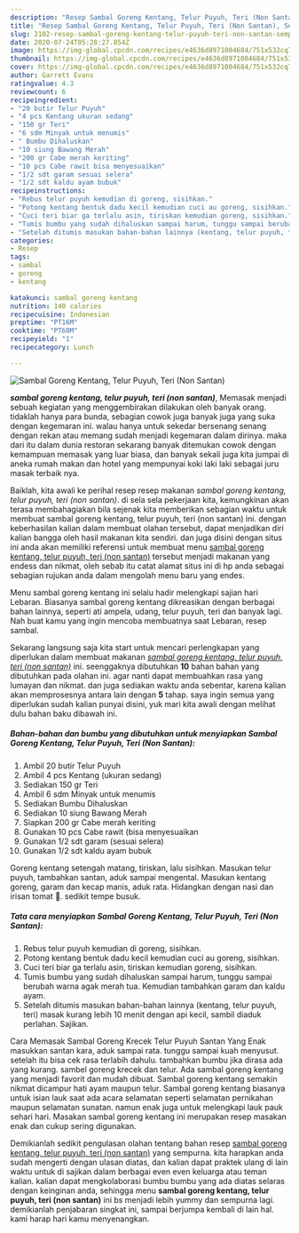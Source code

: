 ```yaml
---
description: "Resep Sambal Goreng Kentang, Telur Puyuh, Teri (Non Santan), Sempurna"
title: "Resep Sambal Goreng Kentang, Telur Puyuh, Teri (Non Santan), Sempurna"
slug: 2102-resep-sambal-goreng-kentang-telur-puyuh-teri-non-santan-sempurna
date: 2020-07-24T05:28:27.854Z
image: https://img-global.cpcdn.com/recipes/e4636d8971004684/751x532cq70/sambal-goreng-kentang-telur-puyuh-teri-non-santan-foto-resep-utama.jpg
thumbnail: https://img-global.cpcdn.com/recipes/e4636d8971004684/751x532cq70/sambal-goreng-kentang-telur-puyuh-teri-non-santan-foto-resep-utama.jpg
cover: https://img-global.cpcdn.com/recipes/e4636d8971004684/751x532cq70/sambal-goreng-kentang-telur-puyuh-teri-non-santan-foto-resep-utama.jpg
author: Garrett Evans
ratingvalue: 4.3
reviewcount: 6
recipeingredient:
- "20 butir Telur Puyuh"
- "4 pcs Kentang ukuran sedang"
- "150 gr Teri"
- "6 sdm Minyak untuk menumis"
- " Bumbu Dihaluskan"
- "10 siung Bawang Merah"
- "200 gr Cabe merah keriting"
- "10 pcs Cabe rawit bisa menyesuaikan"
- "1/2 sdt garam sesuai selera"
- "1/2 sdt kaldu ayam bubuk"
recipeinstructions:
- "Rebus telur puyuh kemudian di goreng, sisihkan."
- "Potong kentang bentuk dadu kecil kemudian cuci au goreng, sisihkan."
- "Cuci teri biar ga terlalu asin, tiriskan kemudian goreng, sisihkan."
- "Tumis bumbu yang sudah dihaluskan sampai harum, tunggu sampai berubah warna agak merah tua. Kemudian tambahkan garam dan kaldu ayam."
- "Setelah ditumis masukan bahan-bahan lainnya (kentang, telur puyuh, teri) masak kurang lebih 10 menit dengan api kecil, sambil diaduk perlahan. Sajikan."
categories:
- Resep
tags:
- sambal
- goreng
- kentang

katakunci: sambal goreng kentang 
nutrition: 140 calories
recipecuisine: Indonesian
preptime: "PT16M"
cooktime: "PT60M"
recipeyield: "1"
recipecategory: Lunch

---
```



![Sambal Goreng Kentang, Telur Puyuh, Teri (Non Santan)](https://img-global.cpcdn.com/recipes/e4636d8971004684/751x532cq70/sambal-goreng-kentang-telur-puyuh-teri-non-santan-foto-resep-utama.jpg)

<b><i>sambal goreng kentang, telur puyuh, teri (non santan)</i></b>, Memasak menjadi sebuah kegiatan yang menggembirakan dilakukan oleh banyak orang. tidaklah hanya para bunda, sebagian cowok juga banyak juga yang suka dengan kegemaran ini. walau hanya untuk sekedar bersenang senang dengan rekan atau memang sudah menjadi kegemaran dalam dirinya. maka dari itu dalam dunia restoran sekarang banyak ditemukan cowok dengan kemampuan memasak yang luar biasa, dan banyak sekali juga kita jumpai di aneka rumah makan dan hotel yang mempunyai koki laki laki sebagai juru masak terbaik nya.

Baiklah, kita awali ke perihal resep resep makanan <i>sambal goreng kentang, telur puyuh, teri (non santan)</i>. di sela sela pekerjaan kita, kemungkinan akan terasa membahagiakan bila sejenak kita memberikan sebagian waktu untuk membuat sambal goreng kentang, telur puyuh, teri (non santan) ini. dengan keberhasilan kalian dalam membuat olahan tersebut, dapat menjadikan diri kalian bangga oleh hasil makanan kita sendiri. dan juga disini dengan situs ini anda akan memiliki referensi untuk membuat menu <u>sambal goreng kentang, telur puyuh, teri (non santan)</u> tersebut menjadi makanan yang endess dan nikmat, oleh sebab itu catat alamat situs ini di hp anda sebagai sebagian rujukan anda dalam mengolah menu baru yang endes.

Menu sambal goreng kentang ini selalu hadir melengkapi sajian hari Lebaran. Biasanya sambal goreng kentang dikreasikan dengan berbagai bahan lainnya, seperti ati ampela, udang, telur puyuh, teri dan banyak lagi. Nah buat kamu yang ingin mencoba membuatnya saat Lebaran, resep sambal.


Sekarang langsung saja kita start untuk mencari perlengkapan yang diperlukan dalam membuat makanan <u><i>sambal goreng kentang, telur puyuh, teri (non santan)</i></u> ini. seenggaknya dibutuhkan <b>10</b> bahan bahan yang dibutuhkan pada olahan ini. agar nanti dapat membuahkan rasa yang lumayan dan nikmat. dan juga sediakan waktu anda sebentar, karena kalian akan memprosesnya antara lain dengan <b>5</b> tahap. saya ingin semua yang diperlukan sudah kalian punyai disini, yuk mari kita awali dengan melihat dulu bahan baku dibawah ini.

<!--inarticleads1-->

##### Bahan-bahan dan bumbu yang dibutuhkan untuk menyiapkan Sambal Goreng Kentang, Telur Puyuh, Teri (Non Santan):

1. Ambil 20 butir Telur Puyuh
1. Ambil 4 pcs Kentang (ukuran sedang)
1. Sediakan 150 gr Teri
1. Ambil 6 sdm Minyak untuk menumis
1. Sediakan  Bumbu Dihaluskan
1. Sediakan 10 siung Bawang Merah
1. Siapkan 200 gr Cabe merah keriting
1. Gunakan 10 pcs Cabe rawit (bisa menyesuaikan
1. Gunakan 1/2 sdt garam (sesuai selera)
1. Gunakan 1/2 sdt kaldu ayam bubuk


Goreng kentang setengah matang, tiriskan, lalu sisihkan. Masukan telur puyuh, tambahkan santan, aduk sampai mengental. Masukan kentang goreng, garam dan kecap manis, aduk rata. Hidangkan dengan nasi dan irisan tomat 🙂. sedikit tempe busuk. 

<!--inarticleads2-->

##### Tata cara menyiapkan Sambal Goreng Kentang, Telur Puyuh, Teri (Non Santan):

1. Rebus telur puyuh kemudian di goreng, sisihkan.
1. Potong kentang bentuk dadu kecil kemudian cuci au goreng, sisihkan.
1. Cuci teri biar ga terlalu asin, tiriskan kemudian goreng, sisihkan.
1. Tumis bumbu yang sudah dihaluskan sampai harum, tunggu sampai berubah warna agak merah tua. Kemudian tambahkan garam dan kaldu ayam.
1. Setelah ditumis masukan bahan-bahan lainnya (kentang, telur puyuh, teri) masak kurang lebih 10 menit dengan api kecil, sambil diaduk perlahan. Sajikan.


Cara Memasak Sambal Goreng Krecek Telur Puyuh Santan Yang Enak masukkan santan kara, aduk sampai rata. tunggu sampai kuah menyusut. setelah itu bisa cek rasa terlabih dahulu. tambahkan bumbu jika dirasa ada yang kurang. sambel goreng krecek dan telur. Ada sambal goreng kentang yang menjadi favorit dan mudah dibuat. Sambal goreng kentang semakin nikmat dicampur hati ayam maupun telur. Sambal goreng kentang biasanya untuk isian lauk saat ada acara selamatan seperti selamatan pernikahan maupun selamatan sunatan. namun enak juga untuk melengkapi lauk pauk sehari hari. Masakan sambal goreng kentang ini merupakan resep masakan enak dan cukup sering digunakan. 

Demikianlah sedikit pengulasan olahan tentang bahan resep <u>sambal goreng kentang, telur puyuh, teri (non santan)</u> yang sempurna. kita harapkan anda sudah mengerti dengan ulasan diatas, dan kalian dapat praktek ulang di lain waktu untuk di sajikan dalam berbagai even even keluarga atau teman kalian. kalian dapat mengkolaborasi bumbu bumbu yang ada diatas selaras dengan keinginan anda, sehingga menu <b>sambal goreng kentang, telur puyuh, teri (non santan)</b> ini bs menjadi lebih yummy dan sempurna lagi. demikianlah penjabaran singkat ini, sampai berjumpa kembali di lain hal. kami harap hari kamu menyenangkan.
